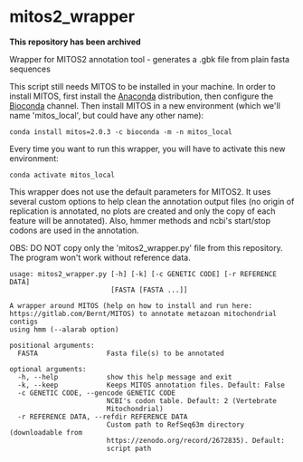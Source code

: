 # mitos2_wrapper

**This repository has been archived**

Wrapper for MITOS2 annotation tool - generates a .gbk file from plain fasta sequences

This script still needs MITOS to be installed in your machine. In order to install MITOS, first install the [Anaconda](https://www.anaconda.com/distribution/) distribution, then configure the [Bioconda](https://bioconda.github.io/user/install.html#set-up-channels) channel. Then install MITOS in a new environment (which we'll name 'mitos_local', but could have any other name):

```
conda install mitos=2.0.3 -c bioconda -m -n mitos_local
```

Every time you want to run this wrapper, you will have to activate this new environment:

```
conda activate mitos_local
```

This wrapper does not use the default parameters for MITOS2. It uses several custom options to help clean the annotation output files (no origin of replication is annotated, no plots are created and only the copy of each feature will be annotated). Also, hmmer methods and ncbi's start/stop codons are used in the annotation.

OBS: DO NOT copy only the 'mitos2_wrapper.py' file from this repository. The program won't work without reference data.

```
usage: mitos2_wrapper.py [-h] [-k] [-c GENETIC CODE] [-r REFERENCE DATA]
                         [FASTA [FASTA ...]]

A wrapper around MITOS (help on how to install and run here:
https://gitlab.com/Bernt/MITOS) to annotate metazoan mitochondrial contigs
using hmm (--alarab option)

positional arguments:
  FASTA                 Fasta file(s) to be annotated

optional arguments:
  -h, --help            show this help message and exit
  -k, --keep            Keeps MITOS annotation files. Default: False
  -c GENETIC CODE, --gencode GENETIC CODE
                        NCBI's codon table. Default: 2 (Vertebrate
                        Mitochondrial)
  -r REFERENCE DATA, --refdir REFERENCE DATA
                        Custom path to RefSeq63m directory (downloadable from
                        https://zenodo.org/record/2672835). Default:
                        script path
```
